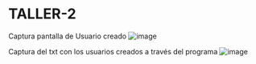 # TALLER-2
Captura pantalla de Usuario creado
![image](https://user-images.githubusercontent.com/73295045/138326760-4c4fcb8d-b7f3-4147-87f8-a9db5facf056.png)

Captura del txt con los usuarios creados a través del programa
![image](https://user-images.githubusercontent.com/73295045/138327036-43a847ee-448e-4758-8a3c-00c1c7d55641.png)
